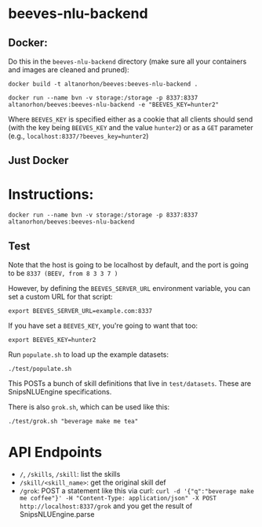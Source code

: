 # beeves-nlu-backend

## Docker:

Do this in the `beeves-nlu-backend` directory (make sure all your containers and images are cleaned and pruned):
~~~
docker build -t altanorhon/beeves:beeves-nlu-backend .

docker run --name bvn -v storage:/storage -p 8337:8337 altanorhon/beeves:beeves-nlu-backend -e "BEEVES_KEY=hunter2"
~~~

Where `BEEVES_KEY` is specified either as a cookie that all clients should send (with the key being `BEEVES_KEY` and the value `hunter2`)  or as a `GET` parameter (e.g., `localhost:8337/?beeves_key=hunter2`)

## Just Docker

# Instructions:

`docker run --name bvn -v storage:/storage -p 8337:8337 altanorhon/beeves:beeves-nlu-backend`


## Test

Note that the host is going to be localhost by default, and the port is going to be `8337 (BEEV, from 8 3 3 7 )`

However, by defining the `BEEVES_SERVER_URL` environment variable, you can set a custom URL for that script:

`export BEEVES_SERVER_URL=example.com:8337`

If you have set a `BEEVES_KEY`, you're going to want that too:

`export BEEVES_KEY=hunter2` 

Run `populate.sh` to load up the example datasets:

~~~
./test/populate.sh
~~~

This POSTs a bunch of skill definitions that live in `test/datasets`. These are SnipsNLUEngine specifications.

There is also `grok.sh`, which can be used like this:

~~~
./test/grok.sh "beverage make me tea"
~~~

# API Endpoints

- `/`, `/skills`, `/skill`: list the skills
- `/skill/<skill_name>`: get the original skill def
- `/grok`: POST a statement like  this via curl: `curl -d '{"q":"beverage make me coffee"}' -H "Content-Type: application/json" -X POST http://localhost:8337/grok` and you get the result of SnipsNLUEngine.parse



